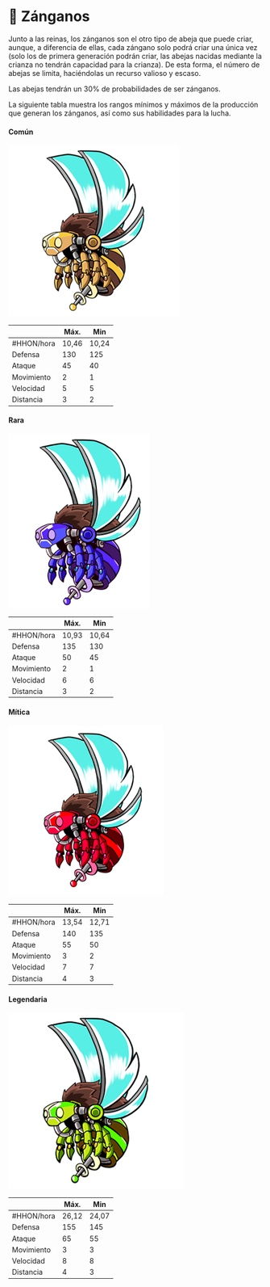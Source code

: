 # 👨 Zánganos

Junto a las reinas, los zánganos son el otro tipo de abeja que puede criar, aunque, a diferencia de ellas, cada zángano solo podrá criar una única vez (solo los de primera generación podrán criar, las abejas nacidas mediante la crianza no tendrán capacidad para la crianza). De esta forma, el número de abejas se limita, haciéndolas un recurso valioso y escaso.

Las abejas tendrán un 30% de probabilidades de ser zánganos.

La siguiente tabla muestra los rangos mínimos y máximos de la producción que generan los zánganos, así como sus habilidades para la lucha.

#### Común

![](<../../../.gitbook/assets/image (36).png>)

|            | Máx.  | Min   |
| ---------- | ----- | ----- |
| #HHON/hora | 10,46 | 10,24 |
| Defensa    | 130   | 125   |
| Ataque     | 45    | 40    |
| Movimiento | 2     | 1     |
| Velocidad  | 5     | 5     |
| Distancia  | 3     | 2     |

#### Rara

![](<../../../.gitbook/assets/image (44).png>)

|            | Máx.  | Min   |
| ---------- | ----- | ----- |
| #HHON/hora | 10,93 | 10,64 |
| Defensa    | 135   | 130   |
| Ataque     | 50    | 45    |
| Movimiento | 2     | 1     |
| Velocidad  | 6     | 6     |
| Distancia  | 3     | 2     |

#### Mítica

![](<../../../.gitbook/assets/image (25) (1).png>)

|            | Máx.  | Min   |
| ---------- | ----- | ----- |
| #HHON/hora | 13,54 | 12,71 |
| Defensa    | 140   | 135   |
| Ataque     | 55    | 50    |
| Movimiento | 3     | 2     |
| Velocidad  | 7     | 7     |
| Distancia  | 4     | 3     |

#### Legendaria

![](<../../../.gitbook/assets/image (1).png>)

|            | Máx.  | Min   |
| ---------- | ----- | ----- |
| #HHON/hora | 26,12 | 24,07 |
| Defensa    | 155   | 145   |
| Ataque     | 65    | 55    |
| Movimiento | 3     | 3     |
| Velocidad  | 8     | 8     |
| Distancia  | 4     | 3     |
